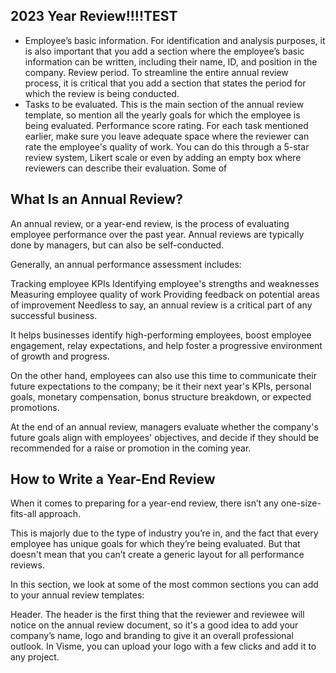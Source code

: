 ## 2023 Year Review!!!!TEST

- Employee’s basic information. For identification and analysis purposes, it is also important that you add a section where the employee’s basic information can be written, including their name, ID, and position in the company.
  Review period. To streamline the entire annual review process, it is critical that you add a section that states the period for which the review is being conducted.
- Tasks to be evaluated. This is the main section of the annual review template, so mention all the yearly goals for which the employee is being evaluated.
  Performance score rating. For each task mentioned earlier, make sure you leave adequate space where the reviewer can rate the employee's quality of work. You can do this through a 5-star review system, Likert scale or even by adding an empty box where reviewers can describe their evaluation. Some of

## What Is an Annual Review?

An annual review, or a year-end review, is the process of evaluating employee performance over the past year. Annual reviews are typically done by managers, but can also be self-conducted.

Generally, an annual performance assessment includes:

Tracking employee KPIs
Identifying employee's strengths and weaknesses
Measuring employee quality of work
Providing feedback on potential areas of improvement
Needless to say, an annual review is a critical part of any successful business.

It helps businesses identify high-performing employees, boost employee engagement, relay expectations, and help foster a progressive environment of growth and progress.

On the other hand, employees can also use this time to communicate their future expectations to the company; be it their next year's KPIs, personal goals, monetary compensation, bonus structure breakdown, or expected promotions.

At the end of an annual review, managers evaluate whether the company's future goals align with employees' objectives, and decide if they should be recommended for a raise or promotion in the coming year.

## How to Write a Year-End Review

When it comes to preparing for a year-end review, there isn’t any one-size-fits-all approach.

This is majorly due to the type of industry you’re in, and the fact that every employee has unique goals for which they’re being evaluated. But that doesn't mean that you can’t create a generic layout for all performance reviews.

In this section, we look at some of the most common sections you can add to your annual review templates:

Header. The header is the first thing that the reviewer and reviewee will notice on the annual review document, so it's a good idea to add your company’s name, logo and branding to give it an overall professional outlook. In Visme, you can upload your logo with a few clicks and add it to any project.
